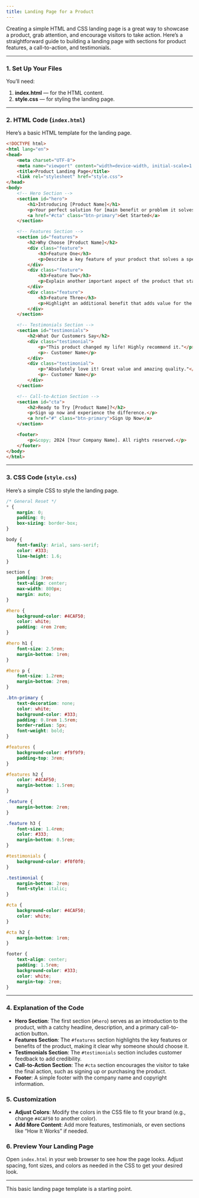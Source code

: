 ```yaml
---
title: Landing Page for a Product
---
```


Creating a simple HTML and CSS landing page is a great way to showcase a product, grab attention, and encourage visitors to take action. Here’s a straightforward guide to building a landing page with sections for product features, a call-to-action, and testimonials.

---

### 1. **Set Up Your Files**

You’ll need:
1. **index.html** — for the HTML content.
2. **style.css** — for styling the landing page.

---

### 2. **HTML Code (`index.html`)**

Here’s a basic HTML template for the landing page.

```html
<!DOCTYPE html>
<html lang="en">
<head>
    <meta charset="UTF-8">
    <meta name="viewport" content="width=device-width, initial-scale=1.0">
    <title>Product Landing Page</title>
    <link rel="stylesheet" href="style.css">
</head>
<body>
    <!-- Hero Section -->
    <section id="hero">
        <h1>Introducing [Product Name]</h1>
        <p>Your perfect solution for [main benefit or problem it solves]</p>
        <a href="#cta" class="btn-primary">Get Started</a>
    </section>

    <!-- Features Section -->
    <section id="features">
        <h2>Why Choose [Product Name]</h2>
        <div class="feature">
            <h3>Feature One</h3>
            <p>Describe a key feature of your product that solves a specific problem.</p>
        </div>
        <div class="feature">
            <h3>Feature Two</h3>
            <p>Explain another important aspect of the product that stands out.</p>
        </div>
        <div class="feature">
            <h3>Feature Three</h3>
            <p>Highlight an additional benefit that adds value for the user.</p>
        </div>
    </section>

    <!-- Testimonials Section -->
    <section id="testimonials">
        <h2>What Our Customers Say</h2>
        <div class="testimonial">
            <p>"This product changed my life! Highly recommend it."</p>
            <p>- Customer Name</p>
        </div>
        <div class="testimonial">
            <p>"Absolutely love it! Great value and amazing quality."</p>
            <p>- Customer Name</p>
        </div>
    </section>

    <!-- Call-to-Action Section -->
    <section id="cta">
        <h2>Ready to Try [Product Name]?</h2>
        <p>Sign up now and experience the difference.</p>
        <a href="#" class="btn-primary">Sign Up Now</a>
    </section>

    <footer>
        <p>&copy; 2024 [Your Company Name]. All rights reserved.</p>
    </footer>
</body>
</html>
```

---

### 3. **CSS Code (`style.css`)**

Here’s a simple CSS to style the landing page.

```css
/* General Reset */
* {
    margin: 0;
    padding: 0;
    box-sizing: border-box;
}

body {
    font-family: Arial, sans-serif;
    color: #333;
    line-height: 1.6;
}

section {
    padding: 3rem;
    text-align: center;
    max-width: 800px;
    margin: auto;
}

#hero {
    background-color: #4CAF50;
    color: white;
    padding: 4rem 2rem;
}

#hero h1 {
    font-size: 2.5rem;
    margin-bottom: 1rem;
}

#hero p {
    font-size: 1.2rem;
    margin-bottom: 2rem;
}

.btn-primary {
    text-decoration: none;
    color: white;
    background-color: #333;
    padding: 0.8rem 1.5rem;
    border-radius: 5px;
    font-weight: bold;
}

#features {
    background-color: #f9f9f9;
    padding-top: 3rem;
}

#features h2 {
    color: #4CAF50;
    margin-bottom: 1.5rem;
}

.feature {
    margin-bottom: 2rem;
}

.feature h3 {
    font-size: 1.4rem;
    color: #333;
    margin-bottom: 0.5rem;
}

#testimonials {
    background-color: #f0f0f0;
}

.testimonial {
    margin-bottom: 2rem;
    font-style: italic;
}

#cta {
    background-color: #4CAF50;
    color: white;
}

#cta h2 {
    margin-bottom: 1rem;
}

footer {
    text-align: center;
    padding: 1.5rem;
    background-color: #333;
    color: white;
    margin-top: 2rem;
}
```

---

### 4. **Explanation of the Code**

- **Hero Section**: The first section (`#hero`) serves as an introduction to the product, with a catchy headline, description, and a primary call-to-action button.
- **Features Section**: The `#features` section highlights the key features or benefits of the product, making it clear why someone should choose it.
- **Testimonials Section**: The `#testimonials` section includes customer feedback to add credibility.
- **Call-to-Action Section**: The `#cta` section encourages the visitor to take the final action, such as signing up or purchasing the product.
- **Footer**: A simple footer with the company name and copyright information.

### 5. **Customization**

- **Adjust Colors**: Modify the colors in the CSS file to fit your brand (e.g., change `#4CAF50` to another color).
- **Add More Content**: Add more features, testimonials, or even sections like “How It Works” if needed.

### 6. **Preview Your Landing Page**

Open `index.html` in your web browser to see how the page looks. Adjust spacing, font sizes, and colors as needed in the CSS to get your desired look.

---

This basic landing page template is a starting point.